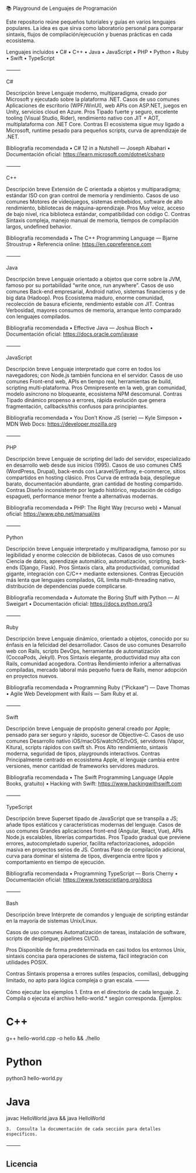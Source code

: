 📚 Playground de Lenguajes de Programación

Este repositorio reúne pequeños tutoriales y guías en varios lenguajes populares. La idea es que sirva como
laboratorio personal para comparar sintaxis, flujos de compilación/ejecución y buenas prácticas en
cada ecosistema.

Lenguajes incluidos
	•	C#
	•	C++
	•	Java
	•	JavaScript
	•	PHP
	•	Python
	•	Ruby
	•	Swift
	•	TypeScript

⸻

C#

	
Descripción breve	Lenguaje moderno, multiparadigma, creado por Microsoft y ejecutado sobre la plataforma .NET.
Casos de uso comunes	Aplicaciones de escritorio (WPF/WinUI), web APIs con ASP.NET, juegos en Unity, servicios cloud en Azure.
Pros	Tipado fuerte y seguro, excelente tooling (Visual Studio, Rider), rendimiento nativo con JIT + AOT, multiplataforma con .NET Core.
Contras	El ecosistema sigue muy ligado a Microsoft, runtime pesado para pequeños scripts, curva de aprendizaje de .NET.

Bibliografía recomendada
	•	C# 12 in a Nutshell — Joseph Albahari
	•	Documentación oficial: https://learn.microsoft.com/dotnet/csharp

⸻

C++

	
Descripción breve	Extensión de C orientada a objetos y multiparadigma; estándar ISO con gran control de memoria y rendimiento.
Casos de uso comunes	Motores de videojuegos, sistemas embebidos, software de alto rendimiento, bibliotecas de máquina-aprendizaje.
Pros	Muy veloz, acceso de bajo nivel, rica biblioteca estándar, compatibilidad con código C.
Contras	Sintaxis compleja, manejo manual de memoria, tiempos de compilación largos, undefined behavior.

Bibliografía recomendada
	•	The C++ Programming Language — Bjarne Stroustrup
	•	Referencia online: https://en.cppreference.com

⸻

Java

	
Descripción breve	Lenguaje orientado a objetos que corre sobre la JVM, famoso por su portabilidad “write once, run anywhere”.
Casos de uso comunes	Back-end empresarial, Android nativo, sistemas financieros y de big data (Hadoop).
Pros	Ecosistema maduro, enorme comunidad, recolección de basura eficiente, rendimiento estable con JIT.
Contras	Verbosidad, mayores consumos de memoria, arranque lento comparado con lenguajes compilados.

Bibliografía recomendada
	•	Effective Java — Joshua Bloch
	•	Documentación oficial: https://docs.oracle.com/javase

⸻

JavaScript

	
Descripción breve	Lenguaje interpretado que corre en todos los navegadores; con Node.js también funciona en el servidor.
Casos de uso comunes	Front-end web, APIs en tiempo real, herramientas de build, scripting multi-plataforma.
Pros	Omnipresente en la web, gran comunidad, modelo asíncrono no bloqueante, ecosistema NPM descomunal.
Contras	Tipado dinámico propenso a errores, rápida evolución que genera fragmentación, callbacks/this confusos para principiantes.

Bibliografía recomendada
	•	You Don’t Know JS (serie) — Kyle Simpson
	•	MDN Web Docs: https://developer.mozilla.org

⸻

PHP

	
Descripción breve	Lenguaje de scripting del lado del servidor, especializado en desarrollo web desde sus inicios (1995).
Casos de uso comunes	CMS (WordPress, Drupal), back-ends con Laravel/Symfony, e-commerce, sitios compartidos en hosting clásico.
Pros	Curva de entrada baja, despliegue barato, documentación abundante, gran cantidad de hosting compartido.
Contras	Diseño inconsistente por legado histórico, reputación de código espagueti, performance menor frente a alternativas modernas.

Bibliografía recomendada
	•	PHP: The Right Way (recurso web)
	•	Manual oficial: https://www.php.net/manual/es

⸻

Python

	
Descripción breve	Lenguaje interpretado y multiparadigma, famoso por su legibilidad y enorme colección de bibliotecas.
Casos de uso comunes	Ciencia de datos, aprendizaje automático, automatización, scripting, back-ends (Django, Flask).
Pros	Sintaxis clara, alta productividad, comunidad gigante, integración con C/C++ mediante extensiones.
Contras	Ejecución más lenta que lenguajes compilados, GIL limita multi-threading nativo, distribución de dependencias puede complicarse.

Bibliografía recomendada
	•	Automate the Boring Stuff with Python — Al Sweigart
	•	Documentación oficial: https://docs.python.org/3

⸻

Ruby

	
Descripción breve	Lenguaje dinámico, orientado a objetos, conocido por su énfasis en la felicidad del desarrollador.
Casos de uso comunes	Desarrollo web con Rails, scripts DevOps, herramientas de automatización (CocoaPods, Jekyll).
Pros	Sintaxis elegante, productividad muy alta con Rails, comunidad acogedora.
Contras	Rendimiento inferior a alternativas compiladas, mercado laboral más pequeño fuera de Rails, menor adopción en proyectos nuevos.

Bibliografía recomendada
	•	Programming Ruby (“Pickaxe”) — Dave Thomas
	•	Agile Web Development with Rails — Sam Ruby et al.

⸻

Swift

	
Descripción breve	Lenguaje de propósito general creado por Apple; pensado para ser seguro y rápido, sucesor de Objective-C.
Casos de uso comunes	Desarrollo nativo iOS/macOS/watchOS/tvOS, servidores (Vapor, Kitura), scripts rápidos con swift sh.
Pros	Alto rendimiento, sintaxis moderna, seguridad de tipos, playgrounds interactivos.
Contras	Principalmente centrado en ecosistema Apple, el lenguaje cambia entre versiones, menor cantidad de frameworks servidores maduros.

Bibliografía recomendada
	•	The Swift Programming Language (Apple Books, gratuito)
	•	Hacking with Swift: https://www.hackingwithswift.com

⸻

TypeScript

	
Descripción breve	Superset tipado de JavaScript que se transpila a JS; añade tipos estáticos y características modernas del lenguaje.
Casos de uso comunes	Grandes aplicaciones front-end (Angular, React, Vue), APIs Node.js escalables, librerías compartidas.
Pros	Tipado gradual que previene errores, autocompletado superior, facilita refactorizaciones, adopción masiva en proyectos serios de JS.
Contras	Paso de compilación adicional, curva para dominar el sistema de tipos, divergencia entre tipos y comportamiento en tiempo de ejecución.

Bibliografía recomendada
	•	Programming TypeScript — Boris Cherny
	•	Documentación oficial: https://www.typescriptlang.org/docs

⸻

Bash

	
Descripción breve
Intérprete de comandos y lenguaje de scripting estándar en la mayoría de sistemas Unix/Linux.

Casos de uso comunes
Automatización de tareas, instalación de software, scripts de despliegue, pipelines CI/CD.

Pros
Disponible de forma predeterminada en casi todos los entornos Unix, sintaxis concisa para operaciones de sistema, fácil integración con utilidades POSIX.

Contras
Sintaxis propensa a errores sutiles (espacios, comillas), debugging limitado, no apto para lógica compleja o gran escala.
⸻

Cómo ejecutar los ejemplos
	1.	Entra en el directorio de cada lenguaje.
	2.	Compila o ejecuta el archivo hello-world.* según corresponda. Ejemplos:

# C++
g++ hello-world.cpp -o hello && ./hello

# Python
python3 hello-world.py

# Java
javac HelloWorld.java && java HelloWorld


	3.	Consulta la documentación de cada sección para detalles específicos.

⸻

Licencia
-